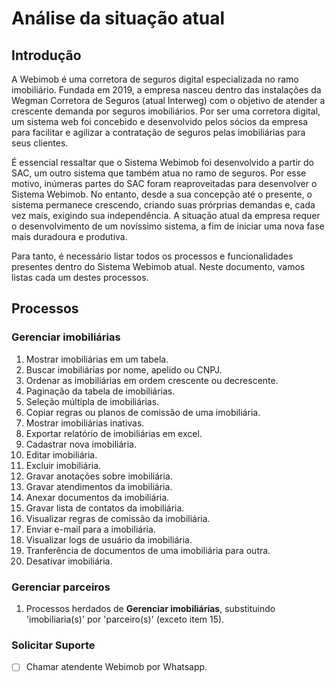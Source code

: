# Análise da situação atual

## Introdução

A Webimob é uma corretora de seguros digital especializada no ramo imobiliário. Fundada em 2019, a empresa nasceu dentro das instalações da Wegman Corretora de Seguros (atual Interweg) com o objetivo de atender a crescente demanda por seguros imobiliários. Por ser uma corretora digital, um sistema web foi concebido e desenvolvido pelos sócios da empresa para facilitar e agilizar a contratação de seguros pelas imobiliárias para seus clientes.

É essencial ressaltar que o Sistema Webimob foi desenvolvido a partir do SAC, um outro sistema que também atua no ramo de seguros. Por esse motivo, inúmeras partes do SAC foram reaproveitadas para desenvolver o Sistema Webimob. No entanto, desde a sua concepção até o presente, o sistema permanece crescendo, criando suas prórprias demandas e, cada vez mais, exigindo sua independência. A situação atual da empresa requer o desenvolvimento de um novíssimo sistema, a fim de iniciar uma nova fase mais duradoura e produtiva.

Para tanto, é necessário listar todos os processos e funcionalidades presentes dentro do Sistema Webimob atual. Neste documento, vamos listas cada um destes processos.

## Processos

### Gerenciar imobiliárias

1. Mostrar imobiliárias em um tabela.
1. Buscar imobiliárias por nome, apelido ou CNPJ.
1. Ordenar as imobiliárias em ordem crescente ou decrescente.
1. Paginação da tabela de imobiliárias.
1. Seleção múltipla de imobiliárias.
1. Copiar regras ou planos de comissão de uma imobiliária.
1. Mostrar imobiliárias inativas.
1. Exportar relatório de imobiliárias em excel.
1. Cadastrar nova imobiliária.
1. Editar imobiliária.
1. Excluir imobiliária.
1. Gravar anotações sobre imobiliária.
1. Gravar atendimentos da imobiliária.
1. Anexar documentos da imobiliária.
1. Gravar lista de contatos da imobiliária.
1. Visualizar regras de comissão da imobiliária.
1. Enviar e-mail para a imobiliária.
1. Visualizar logs de usuário da imobiliária.
1. Tranferência de documentos de uma imobiliária para outra.
1. Desativar imobiliária.

### Gerenciar parceiros

1. Processos herdados de **Gerenciar imobiliárias**, substituindo 'imobiliaria(s)' por 'parceiro(s)' (exceto item 15).

### Solicitar Suporte

- [ ] Chamar atendente Webimob por Whatsapp.
